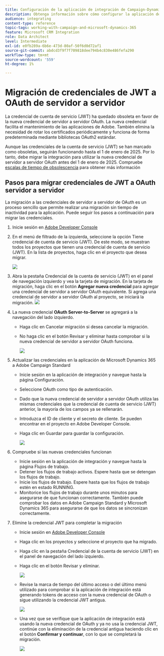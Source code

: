 ```yaml
---
title: Configuración de la aplicación de integración de Campaign-Dynamics
description: Obtenga información sobre cómo configurar la aplicación de integración de Campaign y Dynamics
audience: integrating
content-type: reference
topic-tags: working-with-campaign-and-microsoft-dynamics-365
feature: Microsoft CRM Integration
role: Data Architect
level: Intermediate
exl-id: e0fb289a-6b6e-473d-80af-50f6d0d72af1
source-git-commit: abdcd3f9f7f709818dee794b4c830e486fefa290
workflow-type: tm+mt
source-wordcount: '559'
ht-degree: 1%

---
```


# Migración de credenciales de JWT a OAuth de servidor a servidor

La credencial de cuenta de servicio (JWT) ha quedado obsoleta en favor de la nueva credencial de servidor a servidor OAuth. La nueva credencial facilita el mantenimiento de las aplicaciones de Adobe. También elimina la necesidad de rotar los certificados periódicamente y funciona de forma predeterminada mediante bibliotecas OAuth2 estándar.

Aunque las credenciales de la cuenta de servicio (JWT) se han marcado como obsoletas, seguirán funcionando hasta el 1 de enero de 2025. Por lo tanto, debe migrar la integración para utilizar la nueva credencial de servidor a servidor OAuth antes del 1 de enero de 2025. Compruebe [escalas de tiempo de obsolescencia](https://developer.adobe.com/developer-console/docs/guides/authentication/ServerToServerAuthentication/migration/#deperecation-timelines) para obtener más información

## Pasos para migrar credenciales de JWT a OAuth servidor a servidor

La migración a las credenciales de servidor a servidor de OAuth es un proceso sencillo que permite realizar una migración sin tiempo de inactividad para la aplicación. Puede seguir los pasos a continuación para migrar las credenciales.

1. Inicie sesión en [Adobe Developer Console](https://developer.adobe.com/console)
2. En el menú de filtrado de la izquierda, seleccione la opción Tiene credencial de cuenta de servicio (JWT). De este modo, se muestran todos los proyectos que tienen una credencial de cuenta de servicio (JWT). En la lista de proyectos, haga clic en el proyecto que desea migrar.

   ![](assets/JwtToOAuthMigration1.png)

3. Abra la pestaña Credencial de la cuenta de servicio (JWT) en el panel de navegación izquierdo y vea la tarjeta de migración. En la tarjeta de migración, haga clic en el botón **Agregar nueva credencial** para agregar una credencial de servidor a servidor OAuth equivalente. Si agrega una credencial de servidor a servidor OAuth al proyecto, se iniciará la migración.
   ![](assets/JwtToOAuthMigration2.png)
4. La nueva credencial **OAuth Server-to-Server** se agregará a la navegación del lado izquierdo.
   * Haga clic en Cancelar migración si desea cancelar la migración.
   * No haga clic en el botón Revisar y eliminar hasta comprobar si la nueva credencial de servidor a servidor OAuth funciona.

     ![](assets/JwtToOAuthMigration3.png)

5. Actualizar las credenciales en la aplicación de Microsoft Dynamics 365 a Adobe Campaign Standard
   * Inicie sesión en la aplicación de integración y navegue hasta la página Configuración.
   * Seleccione OAuth como tipo de autenticación.
   * Dado que la nueva credencial de servidor a servidor OAuth utiliza las mismas credenciales que la credencial de cuenta de servicio (JWT) anterior, la mayoría de los campos ya se rellenarán.
   * Introduzca el ID de cliente y el secreto de cliente. Se pueden encontrar en el proyecto en Adobe Developer Console.
   * Haga clic en Guardar para guardar la configuración.

     ![](assets/JwtToOAuthMigration4.png)

6. Compruebe si las nuevas credenciales funcionan
   * Inicie sesión en la aplicación de integración y navegue hasta la página Flujos de trabajo.
   * Detener los flujos de trabajo activos. Espere hasta que se detengan los flujos de trabajo.
   * Inicie los flujos de trabajo. Espere hasta que los flujos de trabajo estén en estado RUNNING.
   * Monitorice los flujos de trabajo durante unos minutos para asegurarse de que funcionan correctamente. También puede comprobar los datos en Adobe Campaign Standard y Microsoft Dynamics 365 para asegurarse de que los datos se sincronizan correctamente.

7. Elimine la credencial JWT para completar la migración
   * Inicie sesión en [Adobe Developer Console](https://developer.adobe.com/console)
   * Haga clic en los proyectos y seleccione el proyecto que ha migrado.
   * Haga clic en la pestaña Credencial de la cuenta de servicio (JWT) en el panel de navegación del lado izquierdo.
   * Haga clic en el botón Revisar y eliminar.

     ![](assets/JwtToOAuthMigration5.png)
   * Revise la marca de tiempo del último acceso o del último menú utilizado para comprobar si la aplicación de integración está generando tokens de acceso con la nueva credencial de OAuth o sigue utilizando la credencial JWT antigua.

     ![](assets/JwtToOAuthMigration6.png)
   * Una vez que se verifique que la aplicación de integración está usando la nueva credencial de OAuth y ya no usa la credencial JWT, continúe con la eliminación de la credencial antigua haciendo clic en el botón **Confirmar y continuar**, con lo que se completará la migración.

     ![](assets/JwtToOAuthMigration7.png)
